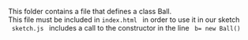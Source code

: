 This folder contains a file that defines a class Ball.<br>
This file must be included in <code>index.html </code> in order to use it in our sketch<br>
<code> sketch.js </code> includes a call to the constructor in the line <code> b= new Ball()</code>
